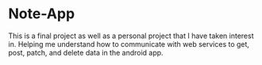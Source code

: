 # Note-App
This is a final project as well as a personal project that I have taken interest in. Helping me understand how to communicate with web services to get, post, patch, and delete data in the android app. 
